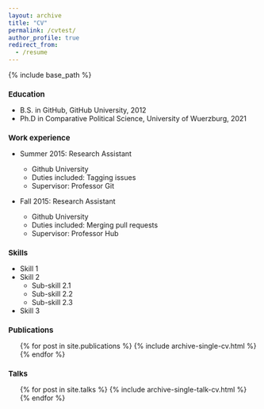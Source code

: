 ```yaml
---
layout: archive
title: "CV"
permalink: /cvtest/
author_profile: true
redirect_from:
  - /resume
---
```


<style>
h1 {
  font-size: 15px;
}
</style>

{% include base_path %}

Education
======
* B.S. in GitHub, GitHub University, 2012
* Ph.D in Comparative Political Science, University of Wuerzburg, 2021

Work experience
======
* Summer 2015: Research Assistant
  * Github University
  * Duties included: Tagging issues
  * Supervisor: Professor Git

* Fall 2015: Research Assistant
  * Github University
  * Duties included: Merging pull requests
  * Supervisor: Professor Hub
  
Skills
======
* Skill 1
* Skill 2
  * Sub-skill 2.1
  * Sub-skill 2.2
  * Sub-skill 2.3
* Skill 3

Publications
======
  <ul>{% for post in site.publications %}
    {% include archive-single-cv.html %}
  {% endfor %}</ul>
  
Talks
======
  <ul>{% for post in site.talks %}
    {% include archive-single-talk-cv.html %}
  {% endfor %}</ul>
  
